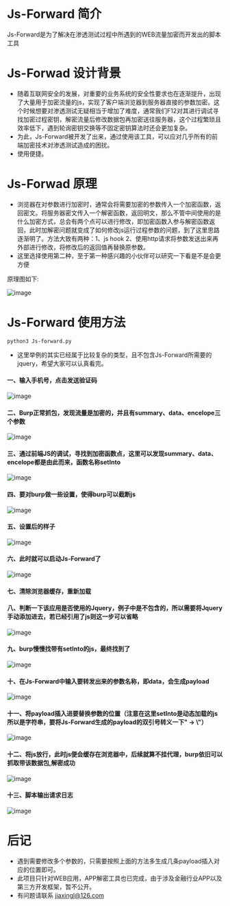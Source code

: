 # Js-Forward 简介

Js-Forward是为了解决在渗透测试过程中所遇到的WEB流量加密而开发出的脚本工具

# Js-Forwad 设计背景

- 随着互联网安全的发展，对重要的业务系统的安全性要求也在逐渐提升，出现了大量用于加密流量的js，实现了客户端浏览器到服务器直接的参数加密。这个时候想要对渗透测试无疑相当于增加了难度，通常我们F12对其进行调试寻找加密过程密钥，解密流量后修改数据包再加密送往服务器，这个过程繁琐且效率低下，遇到轮询密钥交换等不固定密钥算法时还会更加复杂。
- 为此，Js-Forward被开发了出来，通过使用该工具，可以应对几乎所有的前端加密技术对渗透测试造成的困扰。
- 使用便捷。

# Js-Forwad 原理

- 浏览器在对参数进行加密时，通常会将需要加密的参数传入一个加密函数，返回密文。将服务器密文传入一个解密函数，返回明文，那么不管中间使用的是什么加密方式，总会有两个点可以进行修改，即加密函数入参与解密函数返回，此时加解密问题就变成了如何修改js运行过程参数的问题，到了这里思路逐渐明了。方法大致有两种：1、js hook 2、使用http请求将参数发送出来再外部进行修改，将修改后的返回值再替换原参数。
- 这里选择使用第二种，至于第一种感兴趣的小伙伴可以研究一下看是不是会更方便

原理图如下:

![image](img/实现原理.png)

# Js-Forward 使用方法
```
python3 Js-forward.py
```
- 这里举例的其实已经属于比较复杂的类型，且不包含Js-Forward所需要的jquery，希望大家可以认真看完。

#### 一、输入手机号，点击发送验证码
![image](img/0.png)
#### 二、Burp正常抓包，发现流量是加密的，并且有summary、data、encelope三个参数
![image](img/1.png)
#### 三、通过前端JS的调试，寻找到加密函数点，这里可以发现summary、data、encelope都是由此而来，函数名称setInto
![image](img/2.png)
#### 四、要对burp做一些设置，使得burp可以截断js
![image](img/5.png)
#### 五、设置后的样子
![image](img/6.png)
#### 六、此时就可以启动Js-Forward了
![image](img/3.png)
#### 七、清除浏览器缓存，重新加载

#### 八、判断一下该应用是否使用的Jquery，例子中是不包含的，所以需要将Jquery手动添加进去，若已经引用了js则这一步可以省略
![image](img/4.png)
#### 九、burp慢慢找带有setInto的js，最终找到了
![image](img/7.png)
#### 十、在Js-Forward中输入要转发出来的参数名称，即data，会生成payload
![image](img/8.png)
#### 十一、将payload插入进要替换参数的位置（注意在这里setInto是动态加载的js所以是字符串，要将Js-Forward生成的payload的双引号转义一下" -> \\"）
![image](img/9.png)
#### 十二、将js放行，此时js便会缓存在浏览器中，后续就算不挂代理，burp依旧可以抓取带该数据包,解密成功
![image](img/10.png)
#### 十三、脚本输出请求日志
![image](img/11.png)

# 后记
- 遇到需要修改多个参数的，只需要按照上面的方法多生成几条payload插入对应的位置即可。
- 此项目只针对WEB应用，APP解密工具也已完成，由于涉及金融行业APP以及第三方开发框架，暂不公开。
- 有问题请联系 jiaxingl@126.com
